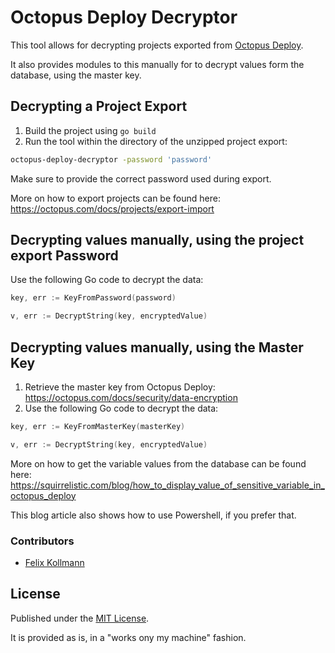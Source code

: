 # Octopus Deploy Decryptor

This tool allows for decrypting projects exported from [Octopus Deploy](https://octopus.com).

It also provides modules to this manually for to decrypt values
form the database, using the master key.

## Decrypting a Project Export

1. Build the project using `go build`
2. Run the tool within the directory of the unzipped project export:

```sh
octopus-deploy-decryptor -password 'password'
```

Make sure to provide the correct password used during export.

More on how to export projects can be found here: https://octopus.com/docs/projects/export-import

## Decrypting values manually, using the project export Password

Use the following Go code to decrypt the data:

```go
key, err := KeyFromPassword(password)

v, err := DecryptString(key, encryptedValue)
```

## Decrypting values manually, using the Master Key

1. Retrieve the master key from Octopus Deploy: https://octopus.com/docs/security/data-encryption
2. Use the following Go code to decrypt the data:

```go
key, err := KeyFromMasterKey(masterKey)

v, err := DecryptString(key, encryptedValue)
```

More on how to get the variable values from the database can be found here: https://squirrelistic.com/blog/how_to_display_value_of_sensitive_variable_in_octopus_deploy

This blog article also shows how to use Powershell, if you prefer that.

### Contributors

- [Felix Kollmann](https://github.com/fkollmann)

## License

Published under the [MIT License](./LICENSE).

It is provided as is, in a "works ony my machine" fashion.
